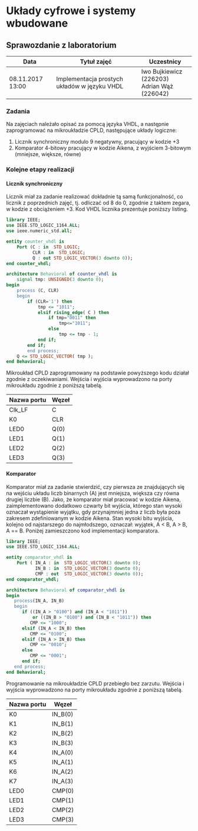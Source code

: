 # Układy cyfrowe i systemy wbudowane

## Sprawozdanie z laboratorium

Data				| Tytuł zajęć									| Uczestnicy				
--------------------|-----------------------------------------------|---------------------------
08.11.2017 13:00	| Implementacja prostych układów w języku VHDL	| Iwo Bujkiewicz (226203)<br />Adrian Wąż (226042)

### Zadania

Na zajęciach należało opisać za pomocą języka VHDL, a następnie zaprogramować na mikroukładzie CPLD, następujące układy logiczne:

1. Licznik synchroniczny modulo 9 negatywny, pracujący w kodzie +3
2. Komparator 4-bitowy pracujący w kodzie Aikena, z wyjściem 3-bitowym (mniejsze, większe, równe)

### Kolejne etapy realizacji

#### Licznik synchroniczny

Licznik miał za zadanie realizować dokładnie tą samą funkcjonalność, co licznik z poprzednich zajęć, tj. odliczać od 8 do 0, zgodnie z taktem zegara, w kodzie z obciążeniem +3. Kod VHDL licznika prezentuje poniższy listing.

```VHDL
library IEEE;
use IEEE.STD_LOGIC_1164.ALL;
use ieee.numeric_std.all;

entity counter_vhdl is
	Port (C : in  STD_LOGIC;
		  CLR : in  STD_LOGIC;
		  Q : out STD_LOGIC_VECTOR(3 downto 0));
end counter_vhdl;

architecture Behavioral of counter_vhdl is
	signal tmp: UNSIGNED(3 downto 0);
begin
	process (C, CLR)
	begin
		if (CLR='1') then
        	tmp <= "1011";
			elsif rising_edge( C ) then
				if tmp="0011" then
					tmp<="1011";
				else
					tmp <= tmp - 1;
			end if;
		end if;
		end process;
	Q <= STD_LOGIC_VECTOR( tmp );
end Behavioral;
```

<div class="page-break"></div>

Mikroukład CPLD zaprogramowany na podstawie powyższego kodu działał zgodnie z oczekiwaniami. Wejścia i wyjścia wyprowadzono na porty mikroukładu zgodnie z poniższą tabelą.

Nazwa portu | Węzeł
---|---
Clk_LF | C
K0 | CLR
LED0 | Q(0)
LED1 | Q(1)
LED2 | Q(2)
LED3 | Q(3)

#### Komparator

Komparator miał za zadanie stwierdzić, czy pierwsza ze znajdujących się na wejściu układu liczb binarnych (A) jest mniejsza, większa czy równa drugiej liczbie (B). Jako, że komparator miał pracować w kodzie Aikena, zaimplementowano dodatkowo czwarty bit wyjścia, którego stan wysoki oznaczał wystąpienie wyjątku, gdy przynajmniej jedna z liczb była poza zakresem zdefiniowanym w kodzie Aikena. Stan wysoki bitu wyjścia, kolejno od najstarszego do najmłodszego, oznaczał: wyjątek, A < B, A > B, A == B. Poniżej zamieszczono kod implementacji komparatora.

```VHDL
library IEEE;
use IEEE.STD_LOGIC_1164.ALL;

entity comparator_vhdl is
    Port ( IN_A : in  STD_LOGIC_VECTOR(3 downto 0);
           IN_B : in  STD_LOGIC_VECTOR(3 downto 0);
           CMP : out  STD_LOGIC_VECTOR(3 downto 0));
end comparator_vhdl;

architecture Behavioral of comparator_vhdl is
begin
   process(IN_A, IN_B)
   begin
      if ((IN_A > "0100") and (IN_A < "1011"))
	  	  or ((IN_B > "0100") and (IN_B < "1011")) then
         CMP <= "1000";
      elsif (IN_A < IN_B) then
         CMP <= "0100";
      elsif (IN_A > IN_B) then
         CMP <= "0010";
      else
         CMP <= "0001";
      end if;
   end process;
end Behavioral;
```

<div class="page-break"></div>

Programowanie na mikroukładzie CPLD przebiegło bez zarzutu. Wejścia i wyjścia wyprowadzono na porty mikroukładu zgodnie z poniższą tabelą.

Nazwa portu | Węzeł
---|---
K0 | IN_B(0)
K1 | IN_B(1)
K2 | IN_B(2)
K3 | IN_B(3)
K4 | IN_A(0)
K5 | IN_A(1)
K6 | IN_A(2)
K7 | IN_A(3)
LED0 | CMP(0)
LED1 | CMP(1)
LED2 | CMP(2)
LED3 | CMP(3)
